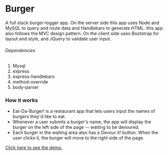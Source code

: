 # Burger

A full stack burger-logger app. On the server side this app uses Node and MySQL to query and route data and Handlebars to generate HTML. this app also follows the MVC design pattern. On the client side uses Bootstrap for layout and style, and JQuery to validate user input.

<h6>Dependencies</h6>
<ol>
  <li>Mysql</li>
  <li>express</li>
  <li>express-handlebars</li>
  <li>method-override</li>
  <li>body-parser</li>
</ol>

<h3>How it works</h3>
<ul>
<li>Eat-Da-Burger! is a restaurant app that lets users input the names of burgers they'd like to eat.</li>

<li>Whenever a user submits a burger's name, the app will display the burger on the left side of the page -- waiting to be devoured.</li>

<li>Each burger in the waiting area also has a Devour it! button. When the user clicks it, the burger will move to the right side of the page.</li>
</ul>

<a href = "https://nameless-bayou-23172.herokuapp.com/" tyep = "_blank">Click here to see the demo.</a>
